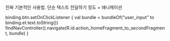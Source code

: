 진짜 기본적인 사용법. 단순 텍스트 전달하기 정도 + 애니메이션

 binding.btn.setOnClickListener {
    val bundle = bundleOf("user_input" to binding.et.text.toString())
    findNavController().navigate(R.id.action_homeFragment_to_secondFragment, bundle)
}
